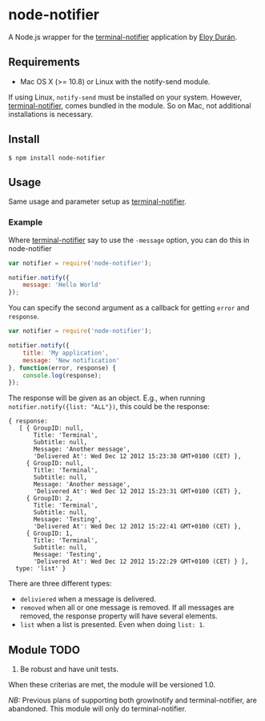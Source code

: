 # node-notifier

A Node.js wrapper for the [terminal-notifier](https://github.com/alloy/terminal-notifier) application by [Eloy Durán](https://github.com/alloy).

## Requirements
- Mac OS X (>= 10.8) or Linux with the notify-send module.

If using Linux, `notify-send` must be installed on your system.
However, [terminal-notifier](https://github.com/alloy/terminal-notifier), comes
bundled in the module. So on Mac, not additional installations is necessary.

## Install
```
$ npm install node-notifier
```


## Usage
Same usage and parameter setup as [terminal-notifier](https://github.com/alloy/terminal-notifier).

### Example

Where [terminal-notifier](https://github.com/alloy/terminal-notifier) say to use the ```-message``` option, you can do this in node-notifier

```javascript
var notifier = require('node-notifier');

notifier.notify({
	message: 'Hello World'
});
```


You can specify the second argument as a callback for getting ```error``` and ```response```.

```javascript
var notifier = require('node-notifier');

notifier.notify({
	title: 'My application',
	message: 'New notification'
}, function(error, response) {
	console.log(response);
});
```

The response will be given as an object. E.g., when running ```notifier.notify({list: "ALL"})```, this could be the response:

```
{ response:
   [ { GroupID: null,
       Title: 'Terminal',
       Subtitle: null,
       Message: 'Another message',
       'Delivered At': Wed Dec 12 2012 15:23:38 GMT+0100 (CET) },
     { GroupID: null,
       Title: 'Terminal',
       Subtitle: null,
       Message: 'Another message',
       'Delivered At': Wed Dec 12 2012 15:23:31 GMT+0100 (CET) },
     { GroupID: 2,
       Title: 'Terminal',
       Subtitle: null,
       Message: 'Testing',
       'Delivered At': Wed Dec 12 2012 15:22:41 GMT+0100 (CET) },
     { GroupID: 1,
       Title: 'Terminal',
       Subtitle: null,
       Message: 'Testing',
       'Delivered At': Wed Dec 12 2012 15:22:29 GMT+0100 (CET) } ],
  type: 'list' }

```

There are three different types:

- ```deliviered``` when a message is delivered.
- ```removed``` when all or one message is removed. If all messages are removed, the response property will have several elements.
- ```list``` when a list is presented. Even when doing ```list: 1```.


## Module TODO

1. Be robust and have unit tests.

When these criterias are met, the module will be versioned 1.0.

_NB:_ Previous plans of supporting both growlnotify and terminal-notifier, are abandoned. This module will only do terminal-notifier.